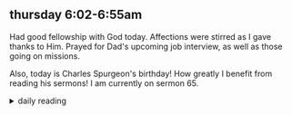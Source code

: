 ## thursday 6:02-6:55am

Had good fellowship with God today. Affections were stirred as I gave thanks to Him. Prayed for Dad's upcoming job interview, as well as those going on missions.

Also, today is Charles Spurgeon's birthday! How greatly I benefit from reading his sermons! I am currently on sermon 65.

<details markdown="1">
<summary>daily reading</summary>

| {{ page.date | date: "%B %-d, %Y" }} |
| :-------------: |
| [2 Chron. 21; Rev. 9; Zech. 5; John 8]({% link _Bible/Bible-year-1.md %}) |
| [WCF Chapter 25]({% link _wcf/wcf-month-1.md %}) |
| [The Athanasian Creed](https://threeforms.org/the-athanasian-creed/) |

</details>